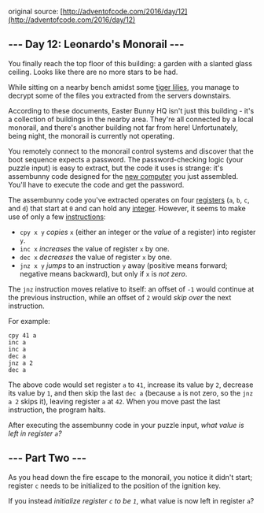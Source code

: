 original source: [http://adventofcode.com/2016/day/12](http://adventofcode.com/2016/day/12)
## --- Day 12: Leonardo's Monorail ---
You finally reach the top floor of this building: a garden with a slanted glass ceiling. Looks like there are no more stars to be had.

While sitting on a nearby bench amidst some [tiger lilies](https://www.google.com/search?q=tiger+lilies&tbm=isch), you manage to decrypt some of the files you extracted from the servers downstairs.

According to these documents, Easter Bunny HQ isn't just this building - it's a collection of buildings in the nearby area. They're all connected by a local monorail, and there's another building not far from here! Unfortunately, being night, the monorail is currently not operating.

You remotely connect to the monorail control systems and discover that the boot sequence expects a password. The password-checking logic (your puzzle input) is easy to extract, but the code it uses is strange: it's assembunny code designed for the [new computer](11) you just assembled. You'll have to execute the code and get the password.

The assembunny code you've extracted operates on four [registers](https://en.wikipedia.org/wiki/Processor_register) (`a`, `b`, `c`, and `d`) that start at `0` and can hold any [integer](https://en.wikipedia.org/wiki/Integer). However, it seems to make use of only a few [instructions](https://en.wikipedia.org/wiki/Instruction_set):


 - `cpy x y` *copies* `x` (either an integer or the *value* of a register) into register `y`.
 - `inc x` *increases* the value of register `x` by one.
 - `dec x` *decreases* the value of register `x` by one.
 - `jnz x y` *jumps* to an instruction `y` away (positive means forward; negative means backward), but only if `x` is *not zero*.

The `jnz` instruction moves relative to itself: an offset of `-1` would continue at the previous instruction, while an offset of `2` would *skip over* the next instruction.

For example:

```
cpy 41 a
inc a
inc a
dec a
jnz a 2
dec a
```

The above code would set register `a` to `41`, increase its value by `2`, decrease its value by `1`, and then skip the last `dec a` (because `a` is not zero, so the `jnz a 2` skips it), leaving register `a` at `42`. When you move past the last instruction, the program halts.

After executing the assembunny code in your puzzle input, *what value is left in register `a`?*


## --- Part Two ---
As you head down the fire escape to the monorail, you notice it didn't start; register `c` needs to be initialized to the position of the ignition key.

If you instead *initialize register `c` to be `1`*, what value is now left in register `a`?



